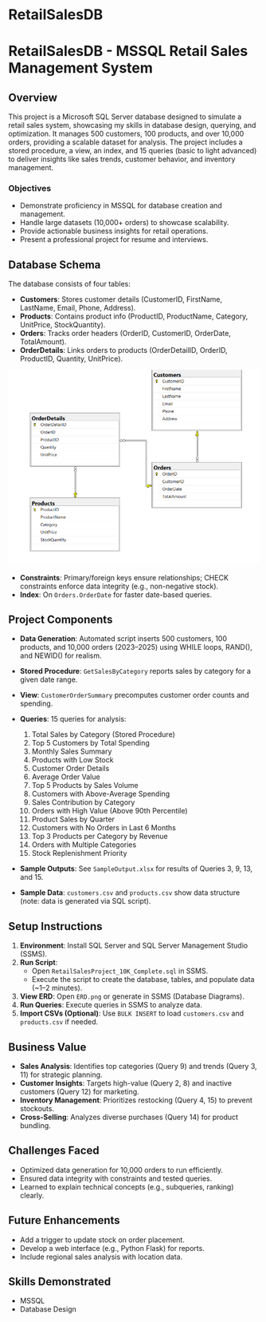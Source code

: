 # RetailSalesDB
# RetailSalesDB - MSSQL Retail Sales Management System

## Overview
This project is a Microsoft SQL Server database designed to simulate a retail sales system, showcasing my skills in database design, querying, and optimization. It manages 500 customers, 100 products, and over 10,000 orders, providing a scalable dataset for analysis. The project includes a stored procedure, a view, an index, and 15 queries (basic to light advanced) to deliver insights like sales trends, customer behavior, and inventory management.

### Objectives
- Demonstrate proficiency in MSSQL for database creation and management.
- Handle large datasets (10,000+ orders) to showcase scalability.
- Provide actionable business insights for retail operations.
- Present a professional project for resume and interviews.

## Database Schema
The database consists of four tables:
- **Customers**: Stores customer details (CustomerID, FirstName, LastName, Email, Phone, Address).
- **Products**: Contains product info (ProductID, ProductName, Category, UnitPrice, StockQuantity).
- **Orders**: Tracks order headers (OrderID, CustomerID, OrderDate, TotalAmount).
- **OrderDetails**: Links orders to products (OrderDetailID, OrderID, ProductID, Quantity, UnitPrice).

![ERD](ERD.png)

- **Constraints**: Primary/foreign keys ensure relationships; CHECK constraints enforce data integrity (e.g., non-negative stock).
- **Index**: On `Orders.OrderDate` for faster date-based queries.

## Project Components
- **Data Generation**: Automated script inserts 500 customers, 100 products, and 10,000 orders (2023–2025) using WHILE loops, RAND(), and NEWID() for realism.
- **Stored Procedure**: `GetSalesByCategory` reports sales by category for a given date range.
- **View**: `CustomerOrderSummary` precomputes customer order counts and spending.
- **Queries**: 15 queries for analysis:
  1. Total Sales by Category (Stored Procedure)
  2. Top 5 Customers by Total Spending
  3. Monthly Sales Summary
  4. Products with Low Stock
  5. Customer Order Details
  6. Average Order Value
  7. Top 5 Products by Sales Volume
  8. Customers with Above-Average Spending
  9. Sales Contribution by Category
  10. Orders with High Value (Above 90th Percentile)
  11. Product Sales by Quarter
  12. Customers with No Orders in Last 6 Months
  13. Top 3 Products per Category by Revenue
  14. Orders with Multiple Categories
  15. Stock Replenishment Priority

- **Sample Outputs**: See `SampleOutput.xlsx` for results of Queries 3, 9, 13, and 15.
- **Sample Data**: `customers.csv` and `products.csv` show data structure (note: data is generated via SQL script).

## Setup Instructions
1. **Environment**: Install SQL Server and SQL Server Management Studio (SSMS).
2. **Run Script**:
   - Open `RetailSalesProject_10K_Complete.sql` in SSMS.
   - Execute the script to create the database, tables, and populate data (~1–2 minutes).
3. **View ERD**: Open `ERD.png` or generate in SSMS (Database Diagrams).
4. **Run Queries**: Execute queries in SSMS to analyze data.
5. **Import CSVs (Optional)**: Use `BULK INSERT` to load `customers.csv` and `products.csv` if needed.

## Business Value
- **Sales Analysis**: Identifies top categories (Query 9) and trends (Query 3, 11) for strategic planning.
- **Customer Insights**: Targets high-value (Query 2, 8) and inactive customers (Query 12) for marketing.
- **Inventory Management**: Prioritizes restocking (Query 4, 15) to prevent stockouts.
- **Cross-Selling**: Analyzes diverse purchases (Query 14) for product bundling.

## Challenges Faced
- Optimized data generation for 10,000 orders to run efficiently.
- Ensured data integrity with constraints and tested queries.
- Learned to explain technical concepts (e.g., subqueries, ranking) clearly.

## Future Enhancements
- Add a trigger to update stock on order placement.
- Develop a web interface (e.g., Python Flask) for reports.
- Include regional sales analysis with location data.

## Skills Demonstrated
- MSSQL
- Database Design
